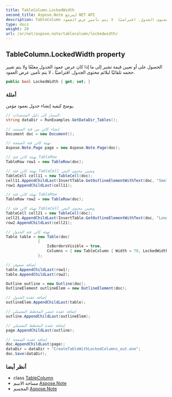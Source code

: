 ```yaml
---
title: TableColumn.LockedWidth
second_title: Aspose.Note لمرجع NET API
description: TableColumn ملكية. الحصول على أو تعيين قيمة تشير إلى ما إذا كان عرض عمود الجدول مغلقًا ولا يتم تغيير حجمه تلقائيًا ليلائم محتوى الجدول. افتراضيًا  لا يتم تأمين عرض العمود.
type: docs
weight: 20
url: /ar/net/aspose.note/tablecolumn/lockedwidth/
---
```

## TableColumn.LockedWidth property

الحصول على أو تعيين قيمة تشير إلى ما إذا كان عرض عمود الجدول مغلقًا ولا يتم تغيير حجمه تلقائيًا ليلائم محتوى الجدول. افتراضيًا ، لا يتم تأمين عرض العمود.

```csharp
public bool LockedWidth { get; set; }
```

### أمثلة

يوضح كيفية إنشاء جدول بعمود مؤمن.

```csharp
// المسار إلى دليل المستندات.
string dataDir = RunExamples.GetDataDir_Tables();

// إنشاء كائن من فئة المستند
Document doc = new Document();

// تهيئة كائن فئة الصفحة
Aspose.Note.Page page = new Aspose.Note.Page(doc);

// تهيئة كائن فئة TableRow
TableRow row1 = new TableRow(doc);

// تهيئة كائن فئة TableCell وتعيين محتوى النص
TableCell cell11 = new TableCell(doc);
cell11.AppendChildLast(InsertTable.GetOutlineElementWithText(doc, "Small text"));
row1.AppendChildLast(cell11);

// تهيئة كائن فئة TableRow
TableRow row2 = new TableRow(doc);

// تهيئة كائن فئة TableCell وتعيين محتوى النص
TableCell cell21 = new TableCell(doc);
cell21.AppendChildLast(InsertTable.GetOutlineElementWithText(doc, "Long   text    with    several   words and    spaces."));
row2.AppendChildLast(cell21);

// تهيئة كائن فئة الجدول
Table table = new Table(doc)
              {
                  IsBordersVisible = true,
                  Columns = { new TableColumn { Width = 70, LockedWidth = true } }
              };

// إضافة صفوف
table.AppendChildLast(row1);
table.AppendChildLast(row2);

Outline outline = new Outline(doc);
OutlineElement outlineElem = new OutlineElement(doc);

// إضافة عقدة الجدول
outlineElem.AppendChildLast(table);

// إضافة عقدة عنصر المخطط التفصيلي
outline.AppendChildLast(outlineElem);

// إضافة عقدة المخطط التفصيلي
page.AppendChildLast(outline);

// إضافة عقدة الصفحة
doc.AppendChildLast(page);
dataDir = dataDir + "CreateTableWithLockedColumns_out.one";
doc.Save(dataDir);
```

### أنظر أيضا

* class [TableColumn](../)
* مساحة الاسم [Aspose.Note](../../tablecolumn/)
* المجسم [Aspose.Note](../../../)


